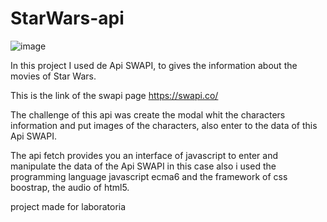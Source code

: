 # StarWars-api

![image](https://user-images.githubusercontent.com/32856885/38874540-f45b553e-421d-11e8-8a82-8193483b0c4b.png)

In this project I used de Api SWAPI, to gives the information about the movies of Star Wars.

This is the link of the swapi page https://swapi.co/

The challenge of this api was create the modal whit the characters information and put images of the characters, also enter to the data of this Api SWAPI.

The api fetch provides you an interface of javascript to enter and manipulate the data of the Api SWAPI in this case also i used the programming language javascript ecma6 and the framework of css boostrap, the audio of html5.

project made for laboratoria

